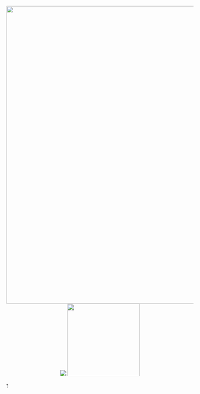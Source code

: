 <p align="center">
  <img src="https://www.gifcen.com/wp-content/uploads/2021/06/regular-show-gif-11.gif" width="800px" />
  <img src="https://github-readme-stats.vercel.app/api?username=jareer12&count_private=true&include_all_commits=true&hide_border=true&theme=nord" />
  <img src="https://github-readme-stats.vercel.app/api/top-langs/?username=jareer12&layout=compact&card_width=250&langs_count=8&hide_border=true&theme=nord" height="195rem" />
</p>
t
